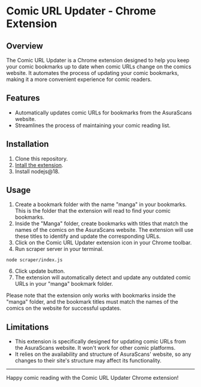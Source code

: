 # Comic URL Updater - Chrome Extension

## Overview

The Comic URL Updater is a Chrome extension designed to help you keep your comic bookmarks up to date when comic URLs change on the comics website. It automates the process of updating your comic bookmarks, making it a more convenient experience for comic readers.

## Features

- Automatically updates comic URLs for bookmarks from the AsuraScans website.
- Streamlines the process of maintaining your comic reading list.

## Installation

1. Clone this repository.
2. [Intall the extension](https://developer.chrome.com/docs/extensions/mv3/getstarted/development-basics/#load-unpacked).
3. Install nodejs@18.

## Usage

1. Create a bookmark folder with the name "manga" in your bookmarks. This is the folder that the extension will read to find your comic bookmarks.
2. Inside the "Manga" folder, create bookmarks with titles that match the names of the comics on the AsuraScans website. The extension will use these titles to identify and update the corresponding URLs.
3. Click on the Comic URL Updater extension icon in your Chrome toolbar.
4. Run scraper server in your terminal.

```
node scraper/index.js
```
6. Click update button.
7. The extension will automatically detect and update any outdated comic URLs in your "manga" bookmark folder.

Please note that the extension only works with bookmarks inside the "manga" folder, and the bookmark titles must match the names of the comics on the website for successful updates.

## Limitations

- This extension is specifically designed for updating comic URLs from the AsuraScans website. It won't work for other comic platforms.
- It relies on the availability and structure of AsuraScans' website, so any changes to their site's structure may affect its functionality.

---

Happy comic reading with the Comic URL Updater Chrome extension!
